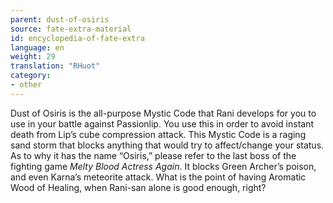 ```yaml
---
parent: dust-of-osiris
source: fate-extra-material
id: encyclopedia-of-fate-extra
language: en
weight: 29
translation: "RHuot"
category:
- other
---
```


Dust of Osiris is the all-purpose Mystic Code that Rani develops for you to use in your battle against Passionlip.
You use this in order to avoid instant death from Lip’s cube compression attack. This Mystic Code is a raging sand storm that blocks anything that would try to affect/change your status.
As to why it has the name “Osiris,” please refer to the last boss of the fighting game *Melty Blood Actress Again*.
It blocks Green Archer’s poison, and even Karna’s meteorite attack.
What is the point of having Aromatic Wood of Healing, when Rani-san alone is good enough, right?
